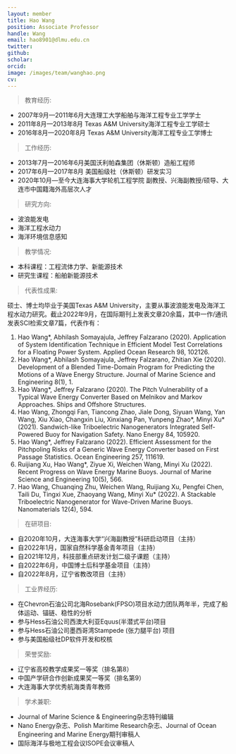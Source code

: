 ```yaml
---
layout: member
title: Hao Wang
position: Associate Professor
handle: Wang
email: hao8901@dlmu.edu.cn
twitter: 
github: 
scholar:
orcid: 
image: /images/team/wanghao.png
cv: 
---
```



> 教育经历:

- 2007年9月—2011年6月大连理工大学船舶与海洋工程专业工学学士
- 2011年8月—2013年8月 Texas A&M University海洋工程专业工学硕士
- 2016年8月—2020年8月 Texas A&M University海洋工程专业工学博士


> 工作经历:

- 2013年7月—2016年6月美国沃利帕森集团（休斯顿）造船工程师
- 2017年6月—2017年8月 美国船级社（休斯顿）研发实习
- 2020年10月—至今大连海事大学轮机工程学院 副教授、兴海副教授/硕导、大连市中国籍海外高层次人才

> 研究方向:

- 波浪能发电
- 海洋工程水动力
- 海洋环境信息感知

> 教学情况:

- 本科课程：工程流体力学、新能源技术
- 研究生课程：船舶新能源技术

> 代表性成果:

硕士、博士均毕业于美国Texas A&M University，主要从事波浪能发电及海洋工程水动力研究。截止2022年9月，在国际期刊上发表文章20余篇，其中一作/通讯发表SCI检索文章7篇，代表作有：

1.	Hao Wang*, Abhilash Somayajula, Jeffrey Falzarano (2020). Application of System Identification Technique in Efficient Model Test Correlations for a Floating Power System. Applied Ocean Research 98, 102126.
2.	Hao Wang*, Abhilash Somayajula, Jeffrey Falzarano, Zhitian Xie (2020). Development of a Blended Time-Domain Program for Predicting the Motions of a Wave Energy Structure. Journal of Marine Science and Engineering 8(1), 1.
3.	Hao Wang*, Jeffrey Falzarano (2020). The Pitch Vulnerability of a Typical Wave Energy Converter Based on Melnikov and Markov Approaches. Ships and Offshore Structures.
4.	Hao Wang, Zhongqi Fan, Tiancong Zhao, Jiale Dong, Siyuan Wang, Yan Wang, Xiu Xiao, Changxin Liu, Xinxiang Pan, Yunpeng Zhao*, Minyi Xu* (2021). Sandwich-like Triboelectric Nanogenerators Integrated Self-Powered Buoy for Navigation Safety. Nano Energy 84, 105920.
5.	Hao Wang*, Jeffrey Falzarano (2022). Efficient Assessment for the Pitchpoling Risks of a Generic Wave Energy Converter based on First Passage Statistics. Ocean Engineering 257, 111619.
6.	Ruijiang Xu, Hao Wang*, Ziyue Xi, Weichen Wang, Minyi Xu (2022). Recent Progress on Wave Energy Marine Buoys. Journal of Marine Science and Engineering 10(5), 566.
7.	Hao Wang, Chuanqing Zhu, Weichen Wang, Ruijiang Xu, Pengfei Chen, Taili Du, Tingxi Xue, Zhaoyang Wang, Minyi Xu* (2022). A Stackable Triboelectric Nanogenerator for Wave-Driven Marine Buoys. Nanomaterials 12(4), 594.


>在研项目:

- 自2020年10月，大连海事大学“兴海副教授”科研启动项目（主持）
- 自2022年1月，国家自然科学基金青年项目（主持）
- 自2021年12月，科技部重点研发计划二级子课题（主持）
- 自2022年6月，中国博士后科学基金项目（主持）
- 自2022年8月，辽宁省教改项目（主持）

> 工业界经历:

- 在Chevron石油公司北海Rosebank(FPSO)项目水动力团队两年半，完成了船体运动、锚链、稳性的分析
- 参与Hess石油公司西澳大利亚Equus(半潜式平台)项目
- 参与Hess石油公司墨西哥湾Stampede (张力腿平台) 项目
- 参与美国船级社DP软件开发和校核

> 荣誉奖励:

- 辽宁省高校教学成果奖一等奖（排名第8）
- 中国产学研合作创新成果奖一等奖（排名第9）
- 大连海事大学优秀航海类青年教师

> 学术兼职:

- Journal of Marine Science & Engineering杂志特刊编辑
- Nano Energy杂志、Polish Maritime Research杂志、Journal of Ocean Engineering and Marine Energy期刊审稿人
- 国际海洋与极地工程会议ISOPE会议审稿人

